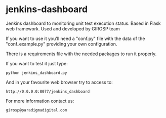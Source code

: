 # jenkins-dashboard
Jenkins dashboard to monitoring unit test execution status. Based in Flask web framework. Used and developed by GIROSP team

If you want to use it you'll need a "conf.py" file with the data of the "conf_example.py" providing your own configuration.

There is a requirements file with the needed packages to run it properly.

If you want to test it just type:

    python jenkins_dashboard.py

And in your favourite web browser try to access to:

    http://0.0.0.0:8077/jenkins_dashboard


For more information contact us:

    girosp@paradigmadigital.com